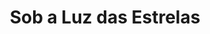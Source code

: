 ---
ref: sol-030-0251
title: "Sob a Luz das Estrelas"
author_name: ["Sebastião Rodrigues"]
publisher: ["Ulisseia"]
year: "y1958"
origin: ["Portugal"]
formats: ["book-cover"]
disciplines: [graphic-design]
tags:
layout: artifact
status: ["scan"]
published: false
int_published: false
image_count:
date_added: 2023-06-16
batch:
---